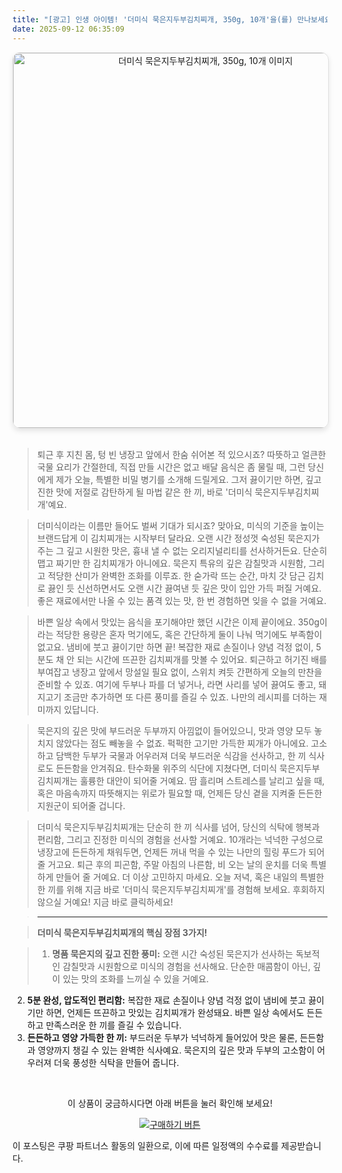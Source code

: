 ```yaml
---
title: "[광고] 인생 아이템! '더미식 묵은지두부김치찌개, 350g, 10개'을(를) 만나보세요."
date: 2025-09-12 06:35:09
---
```


<div align="center">
    <a href="https://link.coupang.com/re/AFFSDP?lptag=AF8916626&pageKey=7961107072&itemId=22107208967&vendorItemId=89154145576&traceid=V0-153-b5ec6b41e403c5f4&clickBeacon=91b00030-8fa2-11f0-9ba6-7cccd3c6e0e7%7E3&requestid=20250912153444002179184686&token=31850C%7CMIXED" target="_blank">
        <img src="https://ads-partners.coupang.com/image1/cUQTpgzAntupYhJGcSvCxIjOmxc8WM_CUhnURpb6l5nmco0w8qFOBFG3t11rs7IeEYS9vi6hzKAS-r4UCHxNErSsltvBThIqkr67ltjN1tTBhTACZmfFd0UdSzL4Tse17uNVx2DgWjwa_qFgVPKx0ncmXzWCWmxIS1gIpjsCatM03grzC9u_6Q-Hno2gfKohriFQQoal1RVoyjk6iMBKUNOi0tv_ekXncXuWYxeGGx-JJvQ4krGkPcbVFvPu5wnrBMGJ1QgselftkQjjBpvIjsc9aXDiGR5SVimYnJU=" alt="더미식 묵은지두부김치찌개, 350g, 10개 이미지" width="600" style="max-width: 100%; height: auto; border-radius: 12px; border: 1px solid #e0e0e0; box-shadow: 0 4px 8px rgba(0,0,0,0.1);">
    </a>
</div>
<br>

> 퇴근 후 지친 몸, 텅 빈 냉장고 앞에서 한숨 쉬어본 적 있으시죠? 따뜻하고 얼큰한 국물 요리가 간절한데, 직접 만들 시간은 없고 배달 음식은 좀 물릴 때, 그런 당신에게 제가 오늘, 특별한 비밀 병기를 소개해 드릴게요. 그저 끓이기만 하면, 깊고 진한 맛에 저절로 감탄하게 될 마법 같은 한 끼, 바로 '더미식 묵은지두부김치찌개'예요.

> 더미식이라는 이름만 들어도 벌써 기대가 되시죠? 맞아요, 미식의 기준을 높이는 브랜드답게 이 김치찌개는 시작부터 달라요. 오랜 시간 정성껏 숙성된 묵은지가 주는 그 깊고 시원한 맛은, 흉내 낼 수 없는 오리지널리티를 선사하거든요. 단순히 맵고 짜기만 한 김치찌개가 아니에요. 묵은지 특유의 깊은 감칠맛과 시원함, 그리고 적당한 산미가 완벽한 조화를 이루죠. 한 숟가락 뜨는 순간, 마치 갓 담근 김치로 끓인 듯 신선하면서도 오랜 시간 끓여낸 듯 깊은 맛이 입안 가득 퍼질 거예요. 좋은 재료에서만 나올 수 있는 품격 있는 맛, 한 번 경험하면 잊을 수 없을 거예요.

> 바쁜 일상 속에서 맛있는 음식을 포기해야만 했던 시간은 이제 끝이에요. 350g이라는 적당한 용량은 혼자 먹기에도, 혹은 간단하게 둘이 나눠 먹기에도 부족함이 없고요. 냄비에 붓고 끓이기만 하면 끝! 복잡한 재료 손질이나 양념 걱정 없이, 5분도 채 안 되는 시간에 뜨끈한 김치찌개를 맛볼 수 있어요. 퇴근하고 허기진 배를 부여잡고 냉장고 앞에서 망설일 필요 없이, 스위치 켜듯 간편하게 오늘의 만찬을 준비할 수 있죠. 여기에 두부나 파를 더 넣거나, 라면 사리를 넣어 끓여도 좋고, 돼지고기 조금만 추가하면 또 다른 풍미를 즐길 수 있죠. 나만의 레시피를 더하는 재미까지 있답니다.

> 묵은지의 깊은 맛에 부드러운 두부까지 아낌없이 들어있으니, 맛과 영양 모두 놓치지 않았다는 점도 빼놓을 수 없죠. 퍽퍽한 고기만 가득한 찌개가 아니에요. 고소하고 담백한 두부가 국물과 어우러져 더욱 부드러운 식감을 선사하고, 한 끼 식사로도 든든함을 안겨줘요. 탄수화물 위주의 식단에 지쳤다면, 더미식 묵은지두부김치찌개는 훌륭한 대안이 되어줄 거예요. 땀 흘리며 스트레스를 날리고 싶을 때, 혹은 마음속까지 따뜻해지는 위로가 필요할 때, 언제든 당신 곁을 지켜줄 든든한 지원군이 되어줄 겁니다.

> 더미식 묵은지두부김치찌개는 단순히 한 끼 식사를 넘어, 당신의 식탁에 행복과 편리함, 그리고 진정한 미식의 경험을 선사할 거예요. 10개라는 넉넉한 구성으로 냉장고에 든든하게 채워두면, 언제든 꺼내 먹을 수 있는 나만의 힐링 푸드가 되어줄 거고요. 퇴근 후의 피곤함, 주말 아침의 나른함, 비 오는 날의 운치를 더욱 특별하게 만들어 줄 거예요. 더 이상 고민하지 마세요. 오늘 저녁, 혹은 내일의 특별한 한 끼를 위해 지금 바로 '더미식 묵은지두부김치찌개'를 경험해 보세요. 후회하지 않으실 거예요! 지금 바로 클릭하세요!

> ---

> **더미식 묵은지두부김치찌개의 핵심 장점 3가지!**

> 1.  **명품 묵은지의 깊고 진한 풍미:** 오랜 시간 숙성된 묵은지가 선사하는 독보적인 감칠맛과 시원함으로 미식의 경험을 선사해요. 단순한 매콤함이 아닌, 깊이 있는 맛의 조화를 느끼실 수 있을 거예요.
2.  **5분 완성, 압도적인 편리함:** 복잡한 재료 손질이나 양념 걱정 없이 냄비에 붓고 끓이기만 하면, 언제든 뜨끈하고 맛있는 김치찌개가 완성돼요. 바쁜 일상 속에서도 든든하고 만족스러운 한 끼를 즐길 수 있습니다.
3.  **든든하고 영양 가득한 한 끼:** 부드러운 두부가 넉넉하게 들어있어 맛은 물론, 든든함과 영양까지 챙길 수 있는 완벽한 식사예요. 묵은지의 깊은 맛과 두부의 고소함이 어우러져 더욱 풍성한 식탁을 만들어 줍니다.



<br>

<div align="center">
  <p>이 상품이 궁금하시다면 아래 버튼을 눌러 확인해 보세요!</p>
  <a href="https://link.coupang.com/re/AFFSDP?lptag=AF8916626&pageKey=7961107072&itemId=22107208967&vendorItemId=89154145576&traceid=V0-153-b5ec6b41e403c5f4&clickBeacon=91b00030-8fa2-11f0-9ba6-7cccd3c6e0e7%7E3&requestid=20250912153444002179184686&token=31850C%7CMIXED" target="_blank">
    <img src="https://img.shields.io/badge/지금 바로 구매하기-FF5722?style=for-the-badge&logo=coupa&logoColor=white" alt="구매하기 버튼">
  </a>
</div>

이 포스팅은 쿠팡 파트너스 활동의 일환으로, 이에 따른 일정액의 수수료를 제공받습니다.
